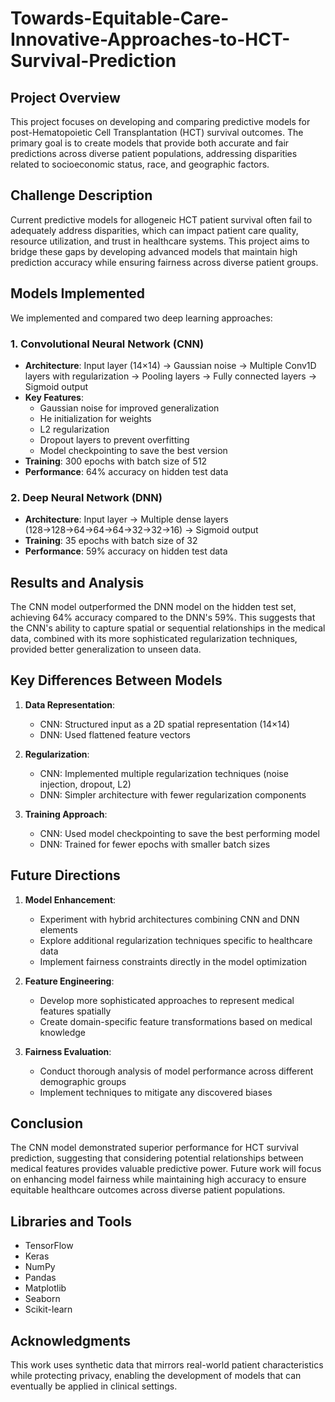 # Towards-Equitable-Care-Innovative-Approaches-to-HCT-Survival-Prediction

## Project Overview
This project focuses on developing and comparing predictive models for post-Hematopoietic Cell Transplantation (HCT) survival outcomes. The primary goal is to create models that provide both accurate and fair predictions across diverse patient populations, addressing disparities related to socioeconomic status, race, and geographic factors.

## Challenge Description
Current predictive models for allogeneic HCT patient survival often fail to adequately address disparities, which can impact patient care quality, resource utilization, and trust in healthcare systems. This project aims to bridge these gaps by developing advanced models that maintain high prediction accuracy while ensuring fairness across diverse patient groups.

## Models Implemented
We implemented and compared two deep learning approaches:

### 1. Convolutional Neural Network (CNN)
- **Architecture**: Input layer (14×14) → Gaussian noise → Multiple Conv1D layers with regularization → Pooling layers → Fully connected layers → Sigmoid output
- **Key Features**:
  - Gaussian noise for improved generalization
  - He initialization for weights
  - L2 regularization
  - Dropout layers to prevent overfitting
  - Model checkpointing to save the best version
- **Training**: 300 epochs with batch size of 512
- **Performance**: 64% accuracy on hidden test data

### 2. Deep Neural Network (DNN)
- **Architecture**: Input layer → Multiple dense layers (128→128→64→64→64→32→32→16) → Sigmoid output
- **Training**: 35 epochs with batch size of 32
- **Performance**: 59% accuracy on hidden test data

## Results and Analysis
The CNN model outperformed the DNN model on the hidden test set, achieving 64% accuracy compared to the DNN's 59%. This suggests that the CNN's ability to capture spatial or sequential relationships in the medical data, combined with its more sophisticated regularization techniques, provided better generalization to unseen data.

## Key Differences Between Models
1. **Data Representation**:
   - CNN: Structured input as a 2D spatial representation (14×14)
   - DNN: Used flattened feature vectors

2. **Regularization**:
   - CNN: Implemented multiple regularization techniques (noise injection, dropout, L2)
   - DNN: Simpler architecture with fewer regularization components

3. **Training Approach**:
   - CNN: Used model checkpointing to save the best performing model
   - DNN: Trained for fewer epochs with smaller batch sizes

## Future Directions
1. **Model Enhancement**:
   - Experiment with hybrid architectures combining CNN and DNN elements
   - Explore additional regularization techniques specific to healthcare data
   - Implement fairness constraints directly in the model optimization

2. **Feature Engineering**:
   - Develop more sophisticated approaches to represent medical features spatially
   - Create domain-specific feature transformations based on medical knowledge

3. **Fairness Evaluation**:
   - Conduct thorough analysis of model performance across different demographic groups
   - Implement techniques to mitigate any discovered biases

## Conclusion
The CNN model demonstrated superior performance for HCT survival prediction, suggesting that considering potential relationships between medical features provides valuable predictive power. Future work will focus on enhancing model fairness while maintaining high accuracy to ensure equitable healthcare outcomes across diverse patient populations.

## Libraries and Tools
- TensorFlow
- Keras
- NumPy
- Pandas
- Matplotlib
- Seaborn
- Scikit-learn

## Acknowledgments
This work uses synthetic data that mirrors real-world patient characteristics while protecting privacy, enabling the development of models that can eventually be applied in clinical settings.
